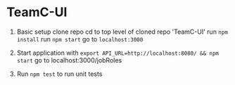 # TeamC-UI

1. Basic setup
clone repo
cd to top level of cloned repo 'TeamC-UI'
run `npm install`
run `npm start`
go to `localhost:3000`

2. Start application with `export API_URL=http://localhost:8080/ && npm start`
go to localhost:3000/jobRoles


3. Run `npm test` to run unit tests
